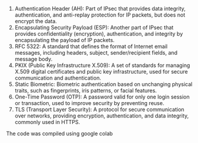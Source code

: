 1.	Authentication Header (AH):
Part of IPsec that provides data integrity, authentication, and anti-replay protection for IP packets, but does not encrypt the data.
2.	Encapsulating Security Payload (ESP):
Another part of IPsec that provides confidentiality (encryption), authentication, and integrity by encapsulating the payload of IP packets.
3.	RFC 5322:
A standard that defines the format of Internet email messages, including headers, subject, sender/recipient fields, and message body.
4.	PKIX (Public Key Infrastructure X.509):
A set of standards for managing X.509 digital certificates and public key infrastructure, used for secure communication and authentication.
5.	Static Biometric:
Biometric authentication based on unchanging physical traits, such as fingerprints, iris patterns, or facial features.
6.	One-Time Password (OTP):
A password valid for only one login session or transaction, used to improve security by preventing reuse.
7.	TLS (Transport Layer Security):
A protocol for secure communication over networks, providing encryption, authentication, and data integrity, commonly used in HTTPS.

The code was compiled using google colab 
